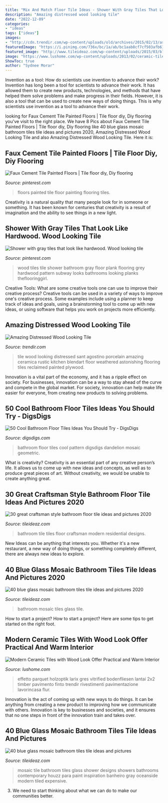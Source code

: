```yaml
---
title: "Mix And Match Floor Tile Ideas - Shower With Gray Tiles That Look Like Hardwood. Wood Looking Tile"
description: "Amazing distressed wood looking tile"
date: "2022-12-09"
categories:
- "ideas"
tags: ["ideas"]
images:
- "http://cdn.trendir.com/wp-content/uploads/old/archives/2015/02/13/astonishing-porcelain-tile-looking-like-real-weathered-wood-8.jpg"
featuredImage: "https://i.pinimg.com/736x/bc/1a/ab/bc1aab8cf7cf503afb612ea9ffbee98e.jpg"
featured_image: "http://www.tileideaz.com/wp-content/uploads/2015/03/blue_glass_mosaic_bathroom_tiles_28.jpg"
image: "https://www.lushome.com/wp-content/uploads/2013/02/ceramic-tiles-wood-look-floor-decoration-wall-design-4.jpg"
ShowToc: true
author: "Sydnee Morar"
---
```



Invention as a tool: How do scientists use invention to advance their work?
Invention has long been a tool for scientists to advance their work. It has allowed them to create new products, technologies, and methods that have helped them solve problems and make progress in their fields. However, it is also a tool that can be used to create new ways of doing things. This is why scientists use invention as a tool to advance their work.

	

		
looking for Faux Cement Tile Painted Floors | Tile floor diy, Diy flooring you've visit to the right place. We have 8 Pics about Faux Cement Tile Painted Floors | Tile floor diy, Diy flooring like 40 blue glass mosaic bathroom tiles tile ideas and pictures 2020, Amazing Distressed Wood Looking Tile and also Amazing Distressed Wood Looking Tile. Here it is:
		
    
## Faux Cement Tile Painted Floors | Tile Floor Diy, Diy Flooring

<img loading=lazy src="https://i.pinimg.com/736x/62/4f/4e/624f4e49786bad9d9b4a6523dd3a8578--painted-tiles-painted-floors.jpg" onerror="this.onerror=null;this.src='https://tse3.mm.bing.net/th?id=OIP.SpcVO5ihq-KWyWC04vbl1AHaLH&amp;pid=15.1';" alt="Faux Cement Tile Painted Floors | Tile floor diy, Diy flooring">

_Source: pinterest.com_

>floors painted tile floor painting flooring tiles. 

	

Creativity is a natural quality that many people look for in someone or something. It has been known for centuries that creativity is a result of imagination and the ability to see things in a new light.

    
## Shower With Gray Tiles That Look Like Hardwood. Wood Looking Tile

<img loading=lazy src="https://i.pinimg.com/736x/bc/1a/ab/bc1aab8cf7cf503afb612ea9ffbee98e.jpg" onerror="this.onerror=null;this.src='https://tse4.mm.bing.net/th?id=OIP.ryoIZVBLuV9359BKKGJ0wgHaNK&amp;pid=15.1';" alt="Shower with gray tiles that look like hardwood. Wood looking tile">

_Source: pinterest.com_

>wood tiles tile shower bathroom gray floor plank flooring grey hardwood pattern subway looks bathrooms looking planks theflooringgirl. 

	

Creative Tools: What are some creative tools one can use to improve their creative process?
Creative tools can be used in a variety of ways to improve one's creative process. Some examples include using a planner to keep track of ideas and goals, using a brainstorming tool to come up with new ideas, or using software that helps you work on projects more efficiently.

    
## Amazing Distressed Wood Looking Tile

<img loading=lazy src="http://cdn.trendir.com/wp-content/uploads/old/archives/2015/02/13/astonishing-porcelain-tile-looking-like-real-weathered-wood-8.jpg" onerror="this.onerror=null;this.src='https://tse1.mm.bing.net/th?id=OIP.4Mtjcdmj6a2X9rdfziLZTwHaLG&amp;pid=15.1';" alt="Amazing Distressed Wood Looking Tile">

_Source: trendir.com_

>tile wood looking distressed sant agostino porcelain amazing ceramica rustic kitchen blendart floor weathered astonishing flooring tiles reclaimed painted plywood. 

	

Innovation is a vital part of the economy, and it has a ripple effect on society. For businesses, innovation can be a way to stay ahead of the curve and compete in the global market. For society, innovation can help make life easier for everyone, from creating new products to solving problems.

    
## 50 Cool Bathroom Floor Tiles Ideas You Should Try - DigsDigs

<img loading=lazy src="https://www.digsdigs.com/photos/15-geometric-pattern-bathroom-floor-tiles.jpg" onerror="this.onerror=null;this.src='https://tse4.mm.bing.net/th?id=OIP.NYhq-cIDBaEAe4Vi0U__lAHaLM&amp;pid=15.1';" alt="50 Cool Bathroom Floor Tiles Ideas You Should Try - DigsDigs">

_Source: digsdigs.com_

>bathroom floor tiles cool pattern digsdigs dandelion mosaic geometric. 

	

What is creativity?
Creativity is an essential part of any creative person’s life. It allows us to come up with new ideas and concepts, as well as to produce great pieces of art. Without creativity, we would be unable to create anything great.

    
## 30 Great Craftsman Style Bathroom Floor Tile Ideas And Pictures 2020

<img loading=lazy src="https://www.tileideaz.com/wp-content/uploads/2015/11/residential-tile-bathroom.jpg" onerror="this.onerror=null;this.src='https://tse1.mm.bing.net/th?id=OIP.qIt0l6iTjVRa7O8u0WjxrAHaLH&amp;pid=15.1';" alt="30 great craftsman style bathroom floor tile ideas and pictures 2020">

_Source: tileideaz.com_

>bathroom tile tiles floor craftsman modern residential designs. 

	

New Ideas can be anything that interests you. Whether it's a new restaurant, a new way of doing things, or something completely different, there are always new ideas to explore.

    
## 40 Blue Glass Mosaic Bathroom Tiles Tile Ideas And Pictures 2020

<img loading=lazy src="https://www.tileideaz.com/wp-content/uploads/2015/03/blue_glass_mosaic_bathroom_tiles_11.jpg" onerror="this.onerror=null;this.src='https://tse1.mm.bing.net/th?id=OIP.Sjlev9S2L73oSUD-8V_7TAHaJ4&amp;pid=15.1';" alt="40 blue glass mosaic bathroom tiles tile ideas and pictures 2020">

_Source: tileideaz.com_

>bathroom mosaic tiles glass tile. 

	

How to start a project?
How to start a project? Here are some tips to get started on the right foot.

    
## Modern Ceramic Tiles With Wood Look Offer Practical And Warm Interior

<img loading=lazy src="https://www.lushome.com/wp-content/uploads/2013/02/ceramic-tiles-wood-look-floor-decoration-wall-design-4.jpg" onerror="this.onerror=null;this.src='https://tse4.mm.bing.net/th?id=OIP._W-A2EO2hDNOFbElqgTh1AHaH_&amp;pid=15.1';" alt="Modern Ceramic Tiles with Wood Look Offer Practical and Warm Interior">

_Source: lushome.com_

>effetto parquet holzoptik larix gres vitrified bodenfliesen lantai 2x2 timber pavimento finto trendir rivestimenti pavimentazione lavorincasa flur. 

	

Innovation is the act of coming up with new ways to do things. It can be anything from creating a new product to improving how we communicate with others. Innovation is key to businesses and societies, and it ensures that no one steps in front of the innovation train and takes over.

    
## 40 Blue Glass Mosaic Bathroom Tiles Tile Ideas And Pictures

<img loading=lazy src="http://www.tileideaz.com/wp-content/uploads/2015/03/blue_glass_mosaic_bathroom_tiles_28.jpg" onerror="this.onerror=null;this.src='https://tse3.mm.bing.net/th?id=OIP.MwrvlpciSdme-_tbHvKdQgHaLH&amp;pid=15.1';" alt="40 blue glass mosaic bathroom tiles tile ideas and pictures">

_Source: tileideaz.com_

>mosaic tile bathroom tiles glass shower designs showers bathrooms contemporary houzz para paint inspiration banheiro gray oceanside modern tiled expensive. 

	

3. We need to start thinking about what we can do to make our communities better.

